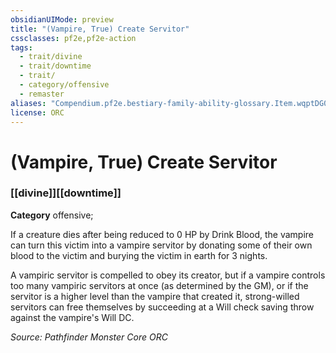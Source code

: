 ```yaml
---
obsidianUIMode: preview
title: "(Vampire, True) Create Servitor"
cssclasses: pf2e,pf2e-action
tags:
  - trait/divine
  - trait/downtime
  - trait/
  - category/offensive
  - remaster
aliases: "Compendium.pf2e.bestiary-family-ability-glossary.Item.wqptDG0IW6ExnISC"
license: ORC
---
```

# (Vampire, True) Create Servitor

### [[divine]][[downtime]]

**Category** offensive; 




If a creature dies after being reduced to 0 HP by Drink Blood, the vampire can turn this victim into a vampire servitor by donating some of their own blood to the victim and burying the victim in earth for 3 nights.

A vampiric servitor is compelled to obey its creator, but if a vampire controls too many vampiric servitors at once (as determined by the GM), or if the servitor is a higher level than the vampire that created it, strong-willed servitors can free themselves by succeeding at a Will check saving throw against the vampire's Will DC.

*Source: Pathfinder Monster Core*
*ORC*